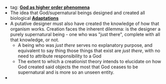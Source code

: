 - tag:  **[God as higher order phenomena](../notes/God_as_higher_order_phenomena)**
- The idea that God/supernatural beings designed and created all biological **[Adaptations](../notes/Adaptations)**
- A putative designer must also have created the knowledge of how that organism works. Creation faces the inherent dilemma: is the designer a purely supernatural being - one who was "just there", complete with all that knowledge, or not. 
	- A being who was *just there* serves no explanatory purpose, and equivalent to say thing those things that exist are *just there*, with no need to attribute responsibility to a God 
	- The extent to which a creationist theory intends to elucidate on how God created said objects the most that God ceases to be supernatural and is more so an unseen entity.
- 